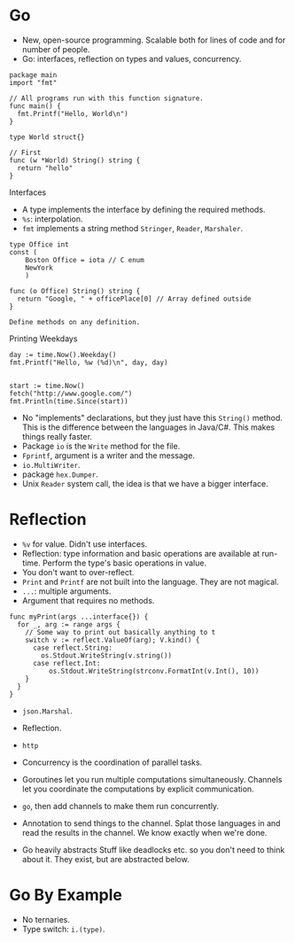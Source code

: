 # Go

- New, open-source programming. Scalable both for lines of code and for number of people.
- Go: interfaces, reflection on types and values, concurrency.

```
package main
import "fmt"

// All programs run with this function signature.
func main() {
  fmt.Printf("Hello, World\n")
}

type World struct{}

// First
func (w *World) String() string {
  return "hello"
}
```

Interfaces

- A type implements the interface by defining the required methods.
- `%s`: interpolation.
- `fmt` implements a string method `Stringer`, `Reader`, `Marshaler`.

```
type Office int
const (
    Boston Office = iota // C enum
    NewYork
    )

func (o Office) String() string {
  return "Google, " + officePlace[0] // Array defined outside
}

Define methods on any definition.
```

Printing Weekdays

```
day := time.Now().Weekday()
fmt.Printf("Hello, %w (%d)\n", day, day)


start := time.Now()
fetch("http://www.google.com/")
fmt.Println(time.Since(start))
  ```

  - No "implements" declarations, but they just have this `String()` method. This is the difference between the languages in Java/C#. This makes things really faster.
  - Package `io` is the `Write` method for the file.
  - `Fprintf`, argument is a writer and the message.
  - `io.MultiWriter`.
  - package `hex.Dumper`.
  - Unix `Reader` system call, the idea is that we have a bigger interface.

# Reflection

  - `%v` for value. Didn't use interfaces.
  - Reflection: type information and basic operations are available at run-time. Perform the type's basic operations in value.
  - You don't want to over-reflect.
  - `Print` and `Printf` are not built into the language. They are not magical.
  - `...`: multiple arguments.
  - Argument that requires no methods.

  ```
  func myPrint(args ...interface{}) {
    for _, arg := range args {
      // Some way to print out basically anything to t
      switch v := reflect.ValueOf(arg); V.kind() {
        case reflect.String:
          os.Stdout.WriteString(v.string())
        case reflect.Int:
            os.Stdout.WriteString(strconv.FormatInt(v.Int(), 10))
      }
    }
  }
```

- `json.Marshal`.
- Reflection.
- `http`

- Concurrency is the coordination of parallel tasks.
- Goroutines let you run multiple computations simultaneously. Channels let you coordinate the computations by explicit communication.
- `go`, then add channels to make them run concurrently.
- Annotation to send things to the channel. Splat those languages in and read the results in the channel. We know exactly when we're done.
- Go heavily abstracts Stuff like deadlocks etc. so you don't need to think about it. They exist, but are abstracted below.

# Go By Example

- No ternaries.
- Type switch: `i.(type)`.
